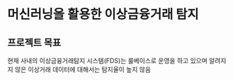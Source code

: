 # 머신러닝을 활용한 이상금융거래 탐지

## 프로젝트 목표
현재 사내의 이상금융거래탐지 시스템(FDS)는 룰베이스로 운영을 하고 있으며 알려지지 않은 이상거래 데이터에 대해서는 탐지율이 높지 않음
